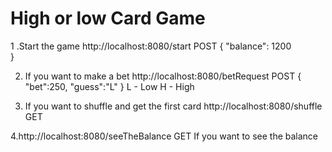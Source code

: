 # High or low Card Game
1 .Start the game http://localhost:8080/start   POST
{
    "balance": 1200   
}

2. If you want to make a bet 
http://localhost:8080/betRequest   POST
{
   "bet":250,
   "guess":"L"
}
L - Low
H - High

3. If you want to shuffle and get the first card
 http://localhost:8080/shuffle GET

4.http://localhost:8080/seeTheBalance  GET
If you want to see the balance 



